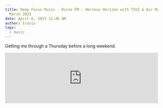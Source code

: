 ```yaml
---
title: Deep Focus Music - Rinse FM · Nervous Horizon with TSVI & Air Max 97 - 20
  March 2023
date: April 6, 2023 11:46 AM
author: travis
tags:
  - music
---
```

Getting me through a Thursday before a long weekend.

<iframe width="100%" height="166" scrolling="no" frameborder="no" allow="autoplay" src="https://w.soundcloud.com/player/?url=https%3A//api.soundcloud.com/tracks/1473933019&color=%23ff5500&auto_play=false&hide_related=false&show_comments=true&show_user=true&show_reposts=false&show_teaser=true"></iframe>